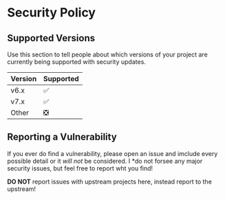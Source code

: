 # Security Policy

## Supported Versions

Use this section to tell people about which versions of your project are
currently being supported with security updates.

| Version | Supported          |
| ------- | ------------------ |
|  v6.x   | :white_check_mark: |
|  v7.x   | :white_check_mark: |
|  Other  | :negative_squared_cross_mark: |

## Reporting a Vulnerability

If you ever do find a vulnerability, please open an issue and imclude every possible detail or it _will not_ be considered. I *do not forsee any major security issues, but feel free to report wht you find!

**DO NOT** report issues with upstream projects here, instead report to the upstream!
